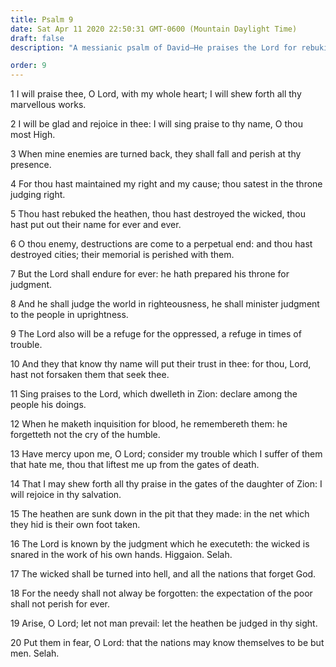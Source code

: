 ```yaml
---
title: Psalm 9
date: Sat Apr 11 2020 22:50:31 GMT-0600 (Mountain Daylight Time)
draft: false
description: "A messianic psalm of David—He praises the Lord for rebuking the nations—The Lord will judge the world in righteousness—He will dwell in Zion—The wicked will be sent to hell."

order: 9
---
```

    
1 I will praise thee, O Lord, with my whole heart; I will shew forth all thy marvellous works.

2 I will be glad and rejoice in thee: I will sing praise to thy name, O thou most High.

3 When mine enemies are turned back, they shall fall and perish at thy presence.

4 For thou hast maintained my right and my cause; thou satest in the throne judging right.

5 Thou hast rebuked the heathen, thou hast destroyed the wicked, thou hast put out their name for ever and ever.

6 O thou enemy, destructions are come to a perpetual end: and thou hast destroyed cities; their memorial is perished with them.

7 But the Lord shall endure for ever: he hath prepared his throne for judgment.

8 And he shall judge the world in righteousness, he shall minister judgment to the people in uprightness.

9 The Lord also will be a refuge for the oppressed, a refuge in times of trouble.

10 And they that know thy name will put their trust in thee: for thou, Lord, hast not forsaken them that seek thee.

11 Sing praises to the Lord, which dwelleth in Zion: declare among the people his doings.

12 When he maketh inquisition for blood, he remembereth them: he forgetteth not the cry of the humble.

13 Have mercy upon me, O Lord; consider my trouble which I suffer of them that hate me, thou that liftest me up from the gates of death.

14 That I may shew forth all thy praise in the gates of the daughter of Zion: I will rejoice in thy salvation.

15 The heathen are sunk down in the pit that they made: in the net which they hid is their own foot taken.

16 The Lord is known by the judgment which he executeth: the wicked is snared in the work of his own hands. Higgaion. Selah.

17 The wicked shall be turned into hell, and all the nations that forget God.

18 For the needy shall not alway be forgotten: the expectation of the poor shall not perish for ever.

19 Arise, O Lord; let not man prevail: let the heathen be judged in thy sight.

20 Put them in fear, O Lord: that the nations may know themselves to be but men. Selah.
